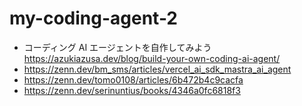 # my-coding-agent-2

- コーディング AI エージェントを自作してみよう https://azukiazusa.dev/blog/build-your-own-coding-ai-agent/
- https://zenn.dev/bm_sms/articles/vercel_ai_sdk_mastra_ai_agent
- https://zenn.dev/tomo0108/articles/6b472b4c9cacfa
- https://zenn.dev/serinuntius/books/4346a0fc6818f3
